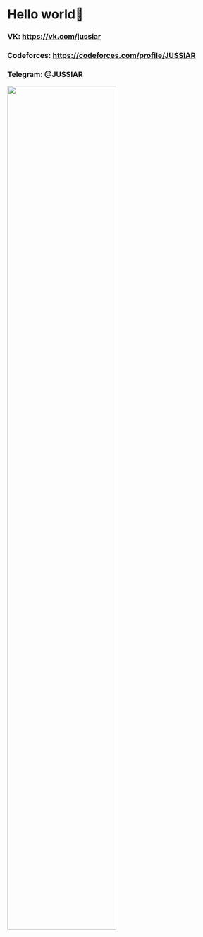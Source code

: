 # Hello world👋 

### VK: https://vk.com/jussiar
### Codeforces: https://codeforces.com/profile/JUSSIAR
### Telegram: @JUSSIAR

<img 
     width="70%"
     src="https://github-readme-stats.vercel.app/api/top-langs/?username=JUSSIAR&langs_count=10&hide=html&layout=compact&hide_border=true&hide_title=true&theme=chartreuse-dark"
/>
